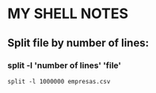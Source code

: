 # MY SHELL NOTES

## Split file by number of lines:
### split -l 'number of lines' 'file'
```shell
split -l 1000000 empresas.csv 
```
